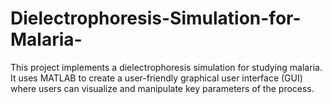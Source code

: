 # Dielectrophoresis-Simulation-for-Malaria-
This project implements a dielectrophoresis simulation for studying malaria. It uses MATLAB to create a user-friendly graphical user interface (GUI) where users can visualize and manipulate key parameters of the process. 
